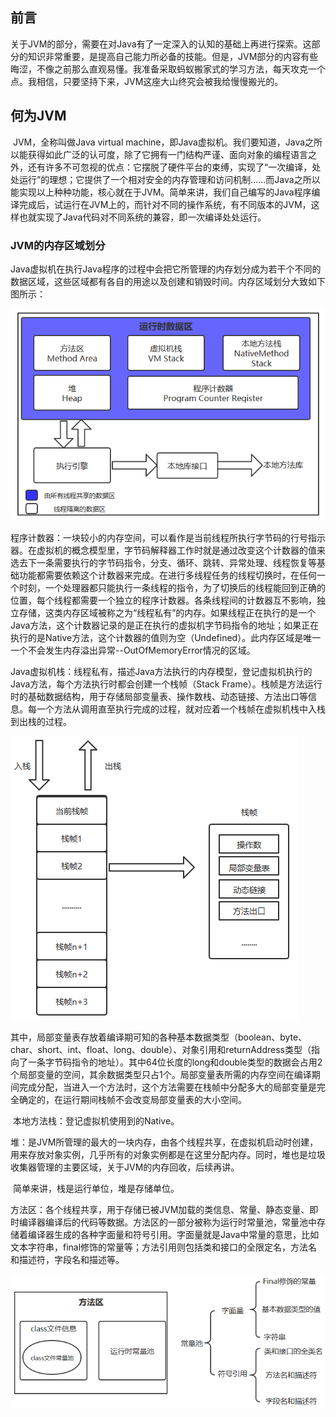 ## 前言

​		关于JVM的部分，需要在对Java有了一定深入的认知的基础上再进行探索。这部分的知识非常重要，是提高自己能力所必备的技能。但是，JVM部分的内容有些晦涩，不像之前那么直观易懂。我准备采取蚂蚁搬家式的学习方法，每天攻克一个点。我相信，只要坚持下来，JVM这座大山终究会被我给慢慢搬光的。

## 何为JVM

​		JVM，全称叫做Java virtual machine，即Java虚拟机。我们要知道，Java之所以能获得如此广泛的认可度，除了它拥有一门结构严谨、面向对象的编程语言之外，还有许多不可忽视的优点：它摆脱了硬件平台的束缚，实现了“一次编译，处处运行”的理想；它提供了一个相对安全的内存管理和访问机制......而Java之所以能实现以上种种功能，核心就在于JVM。简单来讲，我们自己编写的Java程序编译完成后，试运行在JVM上的，而针对不同的操作系统，有不同版本的JVM，这样也就实现了Java代码对不同系统的兼容，即一次编译处处运行。

### JVM的内存区域划分

​		Java虚拟机在执行Java程序的过程中会把它所管理的内存划分成为若干个不同的数据区域，这些区域都有各自的用途以及创建和销毁时间。内存区域划分大致如下图所示：

![image-20200617144842955](/img/JVM--内存划分/JVM内存划分.png)

​		程序计数器：一块较小的内存空间，可以看作是当前线程所执行字节码的行号指示器。在虚拟机的概念模型里，字节码解释器工作时就是通过改变这个计数器的值来选去下一条需要执行的字节码指令，分支、循环、跳转、异常处理、线程恢复等基础功能都需要依赖这个计数器来完成。在进行多线程任务的线程切换时，在任何一个时刻，一个处理器都只能执行一条线程的指令，为了切换后的线程能回到正确的位置，每个线程都需要一个独立的程序计数器。各条线程间的计数器互不影响，独立存储，这类内存区域被称之为“线程私有”的内存。如果线程正在执行的是一个Java方法，这个计数器记录的是正在执行的虚拟机字节码指令的地址；如果正在执行的是Native方法，这个计数器的值则为空（Undefined）。此内存区域是唯一一个不会发生内存溢出异常--OutOfMemoryError情况的区域。

​		Java虚拟机栈：线程私有，描述Java方法执行的内存模型，登记虚拟机执行的Java方法，每个方法执行时都会创建一个栈帧（Stack Frame）。栈帧是方法运行时的基础数据结构，用于存储局部变量表、操作数栈、动态链接、方法出口等信息。每一个方法从调用直至执行完成的过程，就对应着一个栈帧在虚拟机栈中入栈到出栈的过程。

![image-20200617152326782](/img/JVM--内存划分/栈帧.png)

​		其中，局部变量表存放着编译期可知的各种基本数据类型（boolean、byte、char、short、int、float、long、double）、对象引用和returnAddress类型（指向了一条字节码指令的地址）。其中64位长度的long和double类型的数据会占用2个局部变量的空间，其余数据类型只占1个。局部变量表所需的内存空间在编译期间完成分配，当进入一个方法时，这个方法需要在栈帧中分配多大的局部变量是完全确定的，在运行期间栈帧不会改变局部变量表的大小空间。

​		本地方法栈：登记虚拟机使用到的Native。

​		堆：是JVM所管理的最大的一块内存，由各个线程共享，在虚拟机启动时创建，用来存放对象实例，几乎所有的对象实例都是在这里分配内存。同时，堆也是垃圾收集器管理的主要区域，关于JVM的内存回收，后续再讲。

​		简单来讲，栈是运行单位，堆是存储单位。

​		方法区：各个线程共享，用于存储已被JVM加载的类信息、常量、静态变量、即时编译器编译后的代码等数据。方法区的一部分被称为运行时常量池，常量池中存储着编译器生成的各种字面量和符号引用。字面量就是Java中常量的意思，比如文本字符串，final修饰的常量等；方法引用则包括类和接口的全限定名，方法名和描述符，字段名和描述等。

![image-20200617155529545](/img/JVM--内存划分/方法区.png)

​		

